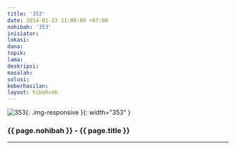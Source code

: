 ```yaml
---
title: '353'
date: 2014-01-23 11:08:00 +07:00
nohibah: '353'
inisiator: 
lokasi: 
dana: 
topik: 
lama: 
deskripsi: 
masalah: 
solusi: 
keberhasilan: 
layout: hibahcmb
---
```


![353](/static/img/hibahcmb/353.png){: .img-responsive }{: width="353" }

### {{ page.nohibah }} - {{ page.title }}

---

